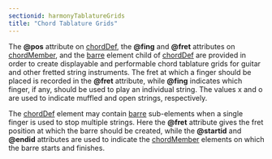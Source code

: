 ```yaml
---
sectionid: harmonyTablatureGrids
title: "Chord Tablature Grids"
---
```




The **@pos** attribute on <a class="link_odd_elementSpec" href="/v3/elements/chordDef">chordDef</a>, the **@fing** and
**@fret** attributes on 
<a class="link_odd_elementSpec" href="/v3/elements/chordMember">chordMember</a>, and the 
<a class="link_odd_elementSpec" href="/v3/elements/barre">barre</a> element child of 
<a class="link_odd_elementSpec" href="/v3/elements/chordDef">chordDef</a> are provided in order to
create displayable and performable chord tablature grids for guitar and other fretted
string
instruments. The fret at which a finger should be placed is recorded in the **@fret**
attribute, while **@fing** indicates which finger, if any, should be used to play an
individual string. The values 
<span class="q">x</span> and 
<span class="q">o</span> are used to indicate muffled and open
strings, respectively.

The 
<a class="link_odd_elementSpec" href="/v3/elements/chordDef">chordDef</a> element may contain 
<a class="link_odd_elementSpec" href="/v3/elements/barre">barre</a>
sub-elements when a single finger is used to stop multiple strings. Here the **@fret**
attribute gives the fret position at which the barre should be created, while the
**@startid** and **@endid** attributes are used to indicate the 
<a class="link_odd_elementSpec" href="/v3/elements/chordMember">chordMember</a> elements on which the barre starts and finishes.


